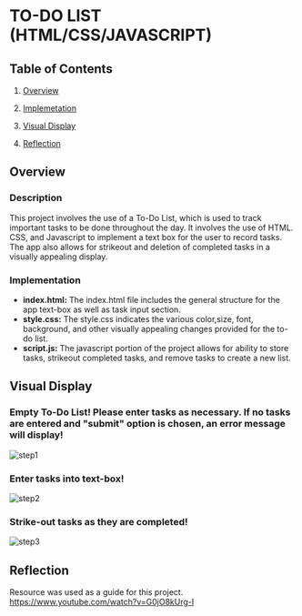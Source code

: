 
# TO-DO LIST  (HTML/CSS/JAVASCRIPT)
## Table of Contents

1)  [Overview](https://github.com/KavyaKolavasi1/ToDo-List/tree/main#overview)

2)  [Implemetation](https://github.com/KavyaKolavasi1/ToDo-List/tree/main#implementation)

3)  [Visual Display](https://github.com/KavyaKolavasi1/ToDo-List/tree/main#visual-display)

4) [Reflection](https://github.com/KavyaKolavasi1/ToDo-List#reflection)

## Overview
### Description
This project involves the use of a To-Do List, which is used to track important tasks to be done throughout the day. It involves the use of HTML. CSS, and Javascript to implement a text box for the user to record tasks. The app also allows for strikeout and deletion of completed tasks in a visually appealing display.

### Implementation
* **index.html:** The index.html file includes the general structure for the app text-box as well as task input section.
* **style.css:**  The style.css indicates the various color,size, font, background, and other visually appealing changes provided for the to-do list.
* **script.js:** The javascript portion of the project allows for ability to store tasks, strikeout completed tasks, and remove tasks to create a new list.


## Visual Display
### Empty To-Do List! Please enter tasks as necessary. If no tasks are entered and "submit" option is chosen, an error message will display!
![step1](https://github.com/KavyaKolavasi1/ToDo-List/assets/135289399/9015087a-85f6-4e5e-ae4a-86b047c04658)


### Enter tasks into text-box!
![step2](https://github.com/KavyaKolavasi1/ToDo-List/assets/135289399/0c5658d0-16fd-4dde-bc33-7bc7f6f26445)


### Strike-out tasks as they are completed!
![step3](https://github.com/KavyaKolavasi1/ToDo-List/assets/135289399/ad799c5b-4434-49a1-b286-8943b22fe008)

## Reflection


Resource was used as a guide for this project.
https://www.youtube.com/watch?v=G0jO8kUrg-I


